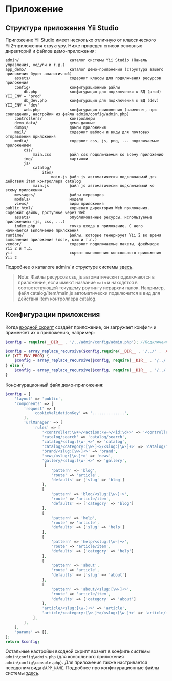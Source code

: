 Приложение
==========

Структура приложения Yii Studio
---------------------

Приложение Yii Studio имеет несколько отличную от классического Yii2-приложения структуру.
Ниже приведен список основных директорий и файлов демо-приложения:

```
admin/                      каталог системы Yii Studio (Панель управления, модули и т.д.)
app_demo/                   каталог демо-приложения (структура вашего приложения будет аналогичной)
    assets/                 содержит классы для подключения ресурсов приложения       
    config/                 конфигурационные файлы
        db.php              конфигурация для подключения к БД (prod) YII_ENV = 'prod'
        db_dev.php          конфигурация для подключения к БД (dev)  YII_ENV = 'dev'
        web.php             конфигурация приложения (заменяет, при совпадении, настройки из файла admin/config/admin.php)    
    controllers/            контроллеры
    demo_data/              демо-данные
    dumps/                  дампы приложения
    mail/                   содержит шаблон и виды для почтовых отправлений приложения
    media/                  содержит css, js, png, ... подключаемые приложением
        css/
            main.css        файл css подключаемый ко всему приложению
        img/                картинки
        js/
            catalog/
                item/
                    main.js файл js автоматически подключаемый для действия item контроллера catalog
            main.js         файл js автоматически подключаемый ко всему приложению
    messages/               файлы переводов
    models/                 модели
    views/                  виды приложения    
public_html/                корневая директория Web приложения. Содержит файлы, доступные через Web
    assets/                 опубликованные ресурсы, используемые приложением (js, css, ...)
    index.php               точка входа в приложение. С него начинается выполнение приложения
runtime/                    файлы, которые генерирует Yii 2 во время выполнения приложения (логи, кэш и т.п.)
vendor/                     содержит подключаемые пакеты, фреймворк Yii 2 и т.д.
yii                         скрипт выполнения консольного приложения Yii 2
```

Подробнее о каталоге admin/ и структуре системы [здесь](structure-overview.md).

> Note:  Файлы ресурсов css, js автоматически подключаются в приложение, если имеют название `main` и находятся в соответствующей текущему роутингу иерархии папок. 
Например, файл catalog/item/main.js автоматически подключится в вид для действия item контроллера catalog.

## Конфигурации приложения

Когда [входной скрипт](structure-entry-script.md) создаёт приложение, он загружает конфиги
и применяет их к приложению, например:

```php
$config = require(__DIR__ . '/../admin/config/admin.php'); //Подключение общего для всех приложений конфига

$config = array_replace_recursive($config,require(__DIR__ . '/../' .  APP_NAME . '/config/web.php'));//Подключение конфига для приложения
if (YII_ENV_PROD) {
    $config = array_replace_recursive($config, require(__DIR__ . '/../' . APP_NAME . '/config/db.php'));//Параметры подключения к БД прод
} else {
    $config = array_replace_recursive($config, require(__DIR__ . '/../' . APP_NAME . '/config/db_dev.php'));//Параметры подключения к БД разработка
}
```


Конфигурационный файл демо-приложения:

```php
$config = [
    'layout' => 'public',
    'components' => [
        'request' => [
            'cookieValidationKey' => '..............',
        ],
        'urlManager' => [
            'rules' => [
                '<controller:\w+>/<action:\w+>/<id:\d+>' => '<controller>/<action>',
                'catalog/search' => 'catalog/search',
                'catalog/<slug:[\w-]+>' => 'catalog',
                'catalog/<category:[\w-]+>/<slug:[\w-]+>' => 'catalog/item',
                'brand/<slug:[\w-]+>' => 'brand',
                'news/<slug:[\w-]+>' => 'news',                
                'gallery/<slug:[\w-]+>' => 'gallery',
                 [
                    'pattern' => 'blog',
                    'route' => 'article',
                    'defaults' => ['slug' => 'blog']
                ],
                [
                    'pattern' => 'blog/<slug:[\w-]+>',
                    'route' => 'article/item',
                    'defaults' => ['category' => 'blog']
                ],
                [
                    'pattern' => 'help',
                    'route' => 'article',
                    'defaults' => ['slug' => 'help']
                ],
                [
                    'pattern' => 'help/<slug:[\w-]+>',
                    'route' => 'article/item',
                    'defaults' => ['category' => 'help']
                ],
                [
                    'pattern' => 'about',
                    'route' => 'article',
                    'defaults' => ['slug' => 'about']
                ],
                [
                    'pattern' => 'about/<slug:[\w-]+>',
                    'route' => 'article/item',
                    'defaults' => ['category' => 'about']
                ],
                'article/<slug:[\w-]+>' => 'article',
                'article/<category:[\w-]+>/<slug:[\w-]+>' => 'article/item',
            ],
        ],
    ],
    'params' => [],
];
return $config;
```

Остальные настройки входной скрипт возмет в конфиге системы `admin\config\admin.php` (для консольного приложения `admin\config\console.php`).
Для приложения также настривается псевдоним вида `@APP_NAME`.
Подробнее про конфигурационные файлы системы [здесь](settings-overview.md).